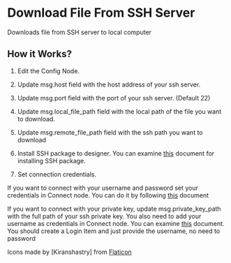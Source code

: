 
# Download File From SSH Server
Downloads file from SSH server to local computer

## How it Works? 

1. Edit the Config Node.

2. Update msg.host field with the host address of your ssh server.

3. Update msg.port field with the port of your ssh server. (Default 22)

4. Update msg.local_file_path field with the local path of the file you want to download.

5.  Update msg.remote_file_path field with the ssh path you want to download

6. Install SSH package to designer. You can examine [this](https://docs.robomotion.io/getting-started/tutorials/slack-integration#adding-slack-package-to-designer) document for installing SSH package.

7.  Set connection credentials. 

If you want to connect with your username and password set your credentials in Connect node. You can do it by following [this](https://docs.robomotion.io/flow-designer/vaults) document

If  you want to connect with your private key, update msg.private_key_path with the full path of your ssh private key. You also need to add your username as credentials in Connect node. You can examine [this](https://docs.robomotion.io/flow-designer/vaults)  document. You should create a Login Item and just provide the username, no need to password
        
Icons made by [Kiranshastry] from [Flaticon](https://www.flaticon.com/)
